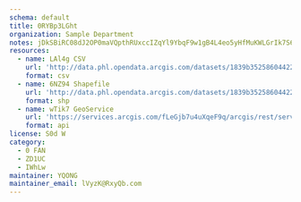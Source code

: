 ```yaml
---
schema: default
title: 0RYBp3LGht 
organization: Sample Department 
notes: jDkSBiRC08dJ2OP0maVQpthRUxccIZqYl9YbqF9w1gB4L4eo5yHfMuKWLGrIk7S6tw5msPnJ1ryXv 33EMA6ZN 8ETTuFldOaxzg 
resources:
  - name: LAl4g CSV
    url: 'http://data.phl.opendata.arcgis.com/datasets/1839b35258604422b0b520cbb668df0d_0.csv'
    format: csv
  - name: 6NZ94 Shapefile
    url: 'http://data.phl.opendata.arcgis.com/datasets/1839b35258604422b0b520cbb668df0d_0.zip'
    format: shp
  - name: wTik7 GeoService
    url: 'https://services.arcgis.com/fLeGjb7u4uXqeF9q/arcgis/rest/services/Air_Monitoring_Stations/FeatureServer/0/query'
    format: api
license: S0d W 
category:
  - 0 FAN 
  - ZD1UC 
  - IWhLw 
maintainer: YQONG  
maintainer_email: lVyzK@RxyQb.com
---
```

